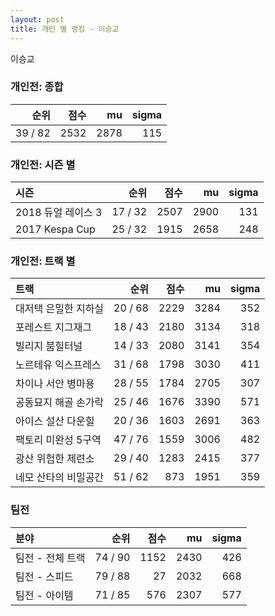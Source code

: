 ```yaml
---
layout: post
title: 개인 별 랭킹 - 이승교
---
```


이승교

### 개인전: 종합

| 순위 | 점수 | mu | sigma |
|---:|---:|---:|---:|
| 39 / 82 | 2532 | 2878 | 115 |

### 개인전: 시즌 별

| 시즌 | 순위 | 점수 | mu | sigma |
|:---|---:|---:|---:|---:|
| 2018 듀얼 레이스 3 | 17 / 32 | 2507 | 2900 | 131 |
| 2017 Kespa Cup | 25 / 32 | 1915 | 2658 | 248 |

### 개인전: 트랙 별

| 트랙 | 순위 | 점수 | mu | sigma |
|:---|---:|---:|---:|---:|
| 대저택 은밀한 지하실 | 20 / 68 | 2229 | 3284 | 352 |
| 포레스트 지그재그 | 18 / 43 | 2180 | 3134 | 318 |
| 빌리지 붐힐터널 | 14 / 33 | 2080 | 3141 | 354 |
| 노르테유 익스프레스 | 31 / 68 | 1798 | 3030 | 411 |
| 차이나 서안 병마용 | 28 / 55 | 1784 | 2705 | 307 |
| 공동묘지 해골 손가락 | 25 / 46 | 1676 | 3390 | 571 |
| 아이스 설산 다운힐 | 20 / 36 | 1603 | 2691 | 363 |
| 팩토리 미완성 5구역 | 47 / 76 | 1559 | 3006 | 482 |
| 광산 위험한 제련소 | 29 / 40 | 1283 | 2415 | 377 |
| 네모 산타의 비밀공간 | 51 / 62 | 873 | 1951 | 359 |

### 팀전

| 분야 | 순위 | 점수 | mu | sigma |
|:---|---:|---:|---:|---:|
| 팀전 - 전체 트랙 | 74 / 90 | 1152 | 2430 | 426 |
| 팀전 - 스피드 | 79 / 88 | 27 | 2032 | 668 |
| 팀전 - 아이템 | 71 / 85 | 576 | 2307 | 577 |
